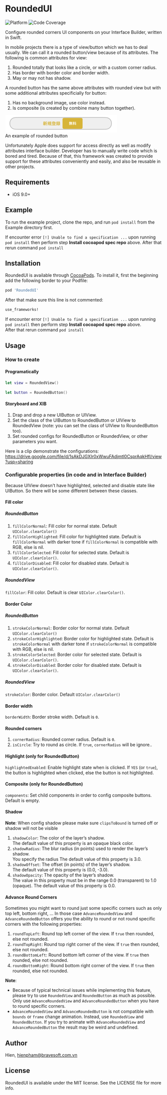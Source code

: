 # RoundedUI

![Platform](https://img.shields.io/badge/platform-ios-lightgrey.svg) ![Code Coverage](https://img.shields.io/badge/Code%20Coverage-100%25-green.svg)

Configure rounded corners UI components on your Interface Builder, written in Swift.

In mobile projects there is a type of view/button which we has to deal usually. We can call it a rounded button/view because of its attributes. The following is common attributes for view:  

1. Rounded totally that looks like a circle, or with a custom corner radius.
2. Has border with border color and border width.
3. May or may not has shadow.  

A rounded button has the same above attributes with rounded view but with some additional attributes specificially for button:  

1. Has no background image, use color instead.
2. Is composite (is created by combine many button together).

![alt text](composite_button.original.png "Rounded Button")   
An example of rounded button

Unfortunately Apple does support for access directly as well as modify attributes interface builder. Developer has to manually write code which is bored and tired. Because of that, this framework was created to provide support for these attributes conveniently and easily, and also be reusable in other projects.

## Requirements
- iOS 9.0+

## Example

To run the example project, clone the repo, and run `pod install` from the Example directory first.

If encounter error `[!] Unable to find a specification ...` upon running `pod install` then perform step **Install cocoapod spec repo** above.
After that rerun command `pod install`

## Installation

RoundedUI is available through [CocoaPods](https://cocoapods.org). To install it, first the beginning add the following border to your Podfile:  
```ruby
pod 'RoundedUI'
```
After that make sure this line is not commented:  
```ruby
use_frameworks!
```
If encounter error `[!] Unable to find a specification ...` upon running `pod install` then perform step **Install cocoapod spec repo** above.  
After that rerun command `pod install`

## Usage

### How to create  
#### Programatically
```swift
let view = RoundedView()
```
```swift
let button = RoundedButton()
```

#### Storyboard and XIB
1. Drap and drop a new UIButton or UIView.
2. Set the class of the UIButton to RoundedButton or UIView to RoundedView (note: you can set the class of UIView to RoundedButton too).
3. Set rounded configs for RoundedButton or RoundedView, or other parameters you want.

Here is a clip demonstrate the configurations:
https://drive.google.com/file/d/1sAkDJGXIr0xWwuFAdjmtl0CsprAqkHfI/view?usp=sharing 

### Configurable properties (in code and in Interface Builder)
Because UIView doesn't have highlighted, selected and disable state like UIButton. So there will be some different between these classes.
#### Fill color
##### RoundedButton
1. `fillColorNormal`: Fill color for normal state. Default `UIColor.clearColor()`
2. `fillColorHighlighted`: Fill color for highlighted state. Default is `fillColorNormal` with darker tone if `fillColorNormal` is compatible with RGB, else is nil.
3. `fillColorSelected`: Fill color for selected state. Default is `UIColor.clearColor()`.
4. `fillColorDisabled`: Fill color for disabled state. Default is `UIColor.clearColor()`.

##### RoundedView
`fillColor`: Fill color. Default is clear `UIColor.clearColor()`.

#### Border Color
##### RoundedButton
1. `strokeColorNormal`: Border color for normal state. Default `UIColor.clearColor()`
2. `strokeColorHighlighted`: Border color for highlighted state. Default is `strokeColorNormal` with darker tone if `strokeColorNormal` is compatible with RGB, else is nil.
3. `strokeColorSelected`: Border color for selected state. Default is `UIColor.clearColor()`.
4. `strokeColorDisabled`: Border color for disabled state. Default is `UIColor.clearColor()`.

##### RoundedView
`strokeColor`: Border color. Default `UIColor.clearColor()`

#### Border width
`borderWidth`: Border stroke width. Default is `0`.

#### Rounded corners
1. `cornerRadius`: Rounded corner radius. Default is `0`.
2. `isCircle`: Try to round as circle. If `true`, `cornerRadius` will be ignore..

#### Highlight (only for RoundedButton)
`highlightedEnabled`: Enable highlight state when is clicked. If `YES` (or `true`), the button is highlighted when clicked, else the button is not highlighted.

#### Composite (only for RoundedButton)
`components`: Set child components in order to config composite buttons. Default is empty.

#### Shadow
**Note**: When config shadow please make sure `clipsToBound` is turned off or shadow will not be visible  

1. `shadowColor`: The color of the layer’s shadow.  
The default value of this property is an opaque black color.
2. `shadowRadius`: The blur radius (in points) used to render the layer’s shadow.  
You specify the radius The default value of this property is 3.0.
3. `shadowOffset`: The offset (in points) of the layer’s shadow.  
The default value of this property is (0.0, -3.0).
4. `shadowOpacity`: The opacity of the layer’s shadow.  
The value in this property must be in the range 0.0 (transparent) to 1.0 (opaque). The default value of this property is 0.0.

#### Advance Round Corners
Sometimes you might want to round just some specific corners such as only top left, bottom right, ... In those case `AdvanceRoundedView` and `AdvanceRoundedButton` offers you the ability to round or not round specific corners with the following properties:

1. `roundTopLeft`: Round top left corner of the view. If `true` then rounded, else not rounded.
2. `roundTopRight`: Round top right corner of the view. If `true` then rounded, else not rounded.
3. `roundBottomLeft`: Round bottom left corner of the view. If `true` then rounded, else not rounded.
4. `roundBottomRight`: Round bottom right corner of the view. If `true` then rounded, else not rounded.  

**Note**: 
- Because of typical technical issues while implementing this feature, please try to use `RoundedView` and `RoundedButton` as much as possible. Only use `AdvanceRoundedView` and `AdvanceRoundedButton` when you have to round specific corners.
- `AdvanceRoundedView` and `AdvanceRoundedButton` is not compatible with `bounds` or `frame` change animation. Instead, use `RoundedView` and `RoundedButton`. If you try to animate with `AdvanceRoundedView` and `AdvanceRoundedButton` the result may be weird and undefined.

## Author

Hien, hienpham@bravesoft.com.vn

## License

RoundedUI is available under the MIT license. See the LICENSE file for more info.

